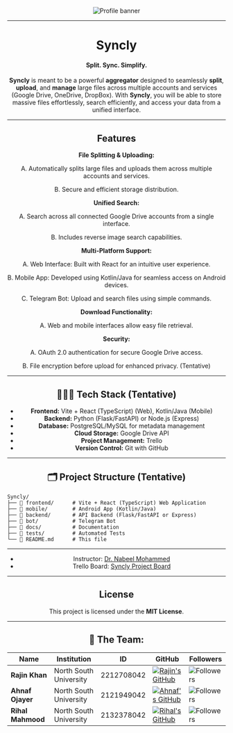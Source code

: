 <div align="center">

![Profile banner](./docs/logo.png)

---

# Syncly

#### **Split. Sync. Simplify.**

**Syncly** is meant to be a powerful **aggregator** designed to seamlessly **split**, **upload**, and **manage** large files across multiple accounts and services (Google Drive, OneDrive, DropBox). With **Syncly**, you will be able to store massive files effortlessly, search efficiently, and access your data from a unified interface.

---

## Features

**File Splitting & Uploading:**

A. Automatically splits large files and uploads them across multiple accounts and services.

B. Secure and efficient storage distribution.

**Unified Search:**

A. Search across all connected Google Drive accounts from a single interface.

B. Includes reverse image search capabilities.

**Multi-Platform Support:**

A. Web Interface: Built with React for an intuitive user experience.

B. Mobile App: Developed using Kotlin/Java for seamless access on Android devices.

C. Telegram Bot: Upload and search files using simple commands.

**Download Functionality:**

A. Web and mobile interfaces allow easy file retrieval.

**Security:**

A. OAuth 2.0 authentication for secure Google Drive access.

B. File encryption before upload for enhanced privacy. (Tentative)

---

## 🧑🏻‍💻 Tech Stack (Tentative)

- **Frontend:** Vite + React (TypeScript) (Web), Kotlin/Java (Mobile)
- **Backend:** Python (Flask/FastAPI) or Node.js (Express)
- **Database:** PostgreSQL/MySQL for metadata management
- **Cloud Storage:** Google Drive API
- **Project Management:** Trello
- **Version Control:** Git with GitHub

---

## 🗂️ Project Structure (Tentative)

</div>

```
Syncly/
├── 📂 frontend/      # Vite + React (TypeScript) Web Application
├── 📂 mobile/        # Android App (Kotlin/Java)
├── 📂 backend/       # API Backend (Flask/FastAPI or Express)
├── 📂 bot/           # Telegram Bot
├── 📂 docs/          # Documentation
├── 📂 tests/         # Automated Tests
└── 📄 README.md      # This file
```

<div align="center">

---

- Instructor: [Dr. Nabeel Mohammed](https://ece.northsouth.edu/people/dr-nabeel-mohammed/)
- Trello Board: [Syncly Project Board](https://trello.com/b/o5OcT4uj/syncly)

---

## License

This project is licensed under the **MIT License**.

---

## 👥 The Team:

| Name                      | Institution             | ID | GitHub | Followers |
|---------------------------|-------------------------|--  |--------|------|
| **Rajin Khan**            | North South University | 2212708042 | [![Rajin's GitHub](https://img.shields.io/badge/-rajin--khan-181717?style=for-the-badge&logo=github&logoColor=white)](https://github.com/rajin-khan) | ![Followers](https://img.shields.io/github/followers/rajin-khan?label=Follow&style=social) |
| **Ahnaf Ojayer**    | North South University | 2121949042 | [![Ahnaf's GitHub](https://img.shields.io/badge/-0jayer-181717?style=for-the-badge&logo=github&logoColor=white)](https://github.com/0jayer) | ![Followers](https://img.shields.io/github/followers/0jayer?label=Follow&style=social) |
| **Rihal Mahmood**    | North South University | 2132378042 | [![Rihal's GitHub](https://img.shields.io/badge/-RihalMahmood-181717?style=for-the-badge&logo=github&logoColor=white)](https://github.com/RihalMahmood) | ![Followers](https://img.shields.io/github/followers/RihalMahmood?label=Follow&style=social) |

</div>